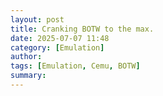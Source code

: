 ```yaml
---
layout: post
title: Cranking BOTW to the max.
date: 2025-07-07 11:48
category: [Emulation]
author: 
tags: [Emulation, Cemu, BOTW]
summary: 
---
```


